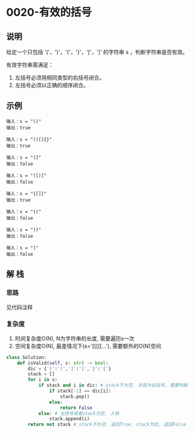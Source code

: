 # 0020-有效的括号

## 说明
给定一个只包括 '('，')'，'{'，'}'，'['，']' 的字符串 s ，判断字符串是否有效。

有效字符串需满足：
1. 左括号必须用相同类型的右括号闭合。
2. 左括号必须以正确的顺序闭合。

## 示例
```
输入：s = "()"
输出：true

输入：s = "()[]{}"
输出：true

输入：s = "(]"
输出：false

输入：s = "([)]"
输出：false

输入：s = "{[]}"
输出：true

输入：s = "(("
输出：false

输入：s = "))"
输出：false

输入：s = "("
输出：false
```

## 解 栈

### 思路
见代码注释

### 复杂度
1. 时间复杂度O(N), N为字符串的长度, 需要遍历s一次
2. 空间复杂度O(N), 最差情况下(s='[[[[[...'), 需要额外的O(N)空间

```python
class Solution:
    def isValid(self, s: str) -> bool:
        dic = {')':'(',']':'[','}':'{'}
        stack = []
        for i in s:
            if stack and i in dic: # stack不为空, 并且为右括号, 需要判断
                if stack[-1] == dic[i]:
                    stack.pop()
                else:
                    return False
            else: # 左括号或者stack为空, 入栈
                stack.append(i)          
        return not stack # stack不为空, 返回True; stack为空, 返回False
```
